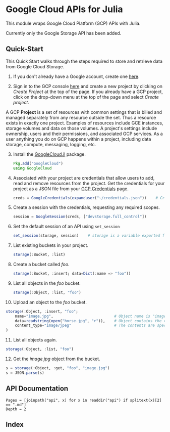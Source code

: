 # Google Cloud APIs for Julia

This module wraps Google Cloud Platform (GCP) APIs with Julia.

Currently only the Google Storage API has been added.

## Quick-Start

This Quick Start walks through the steps required to store and retrieve data from Google Cloud Storage.

1. If you don't already have a Google account, create one [here](https://accounts.google.com/SignUp?hl=en).

2. Sign in to the GCP console [here](https://console.cloud.google.com/) and create a new project by clicking on _Create Project_ at the top of the page. If you already have a GCP project, click on the drop-down menu at the top of the page and select _Create project_.

A GCP **Project** is a set of resources with common settings that is billed and managed separately from any resource outside the set. Thus a resource exists in exactly one project. Examples of resources include GCE instances, storage volumes and data on those volumes. A project's settings include ownership, users and their permissions, and associated GCP services. As a user anything you do on GCP happens within a project, including data storage, compute, messaging, logging, etc.

3. Install the [GoogleCloud.jl](https://github.com/joshbode/GoogleCloud.jl) package.

   ```julia
   Pkg.add("GoogleCloud")
   using GoogleCloud
   ```

4. Associated with your project are credentials that allow users to add, read and remove resources from the project. Get the credentials for your project as a JSON file from your [GCP Credentials](https://console.cloud.google.com/apis/credentials) page.

   ```julia
   creds = GoogleCredentials(expanduser("~/credentials.json"))    # Credentials stored in ~/credentials.json
   ```

5. Create a session with the credentials, requesting any required scopes.

   ```julia
   session = GoogleSession(creds, ["devstorage.full_control"])
   ```

6. Set the default session of an API using `set_session`

   ```julia
   set_session(storage, session)    # storage is a variable exported from GoogleCloud.jl
   ```

7. List existing buckets in your project.

   ```julia
   storage(:Bucket, :list)
   ```

8. Create a bucket called _foo_.

   ```julia
   storage(:Bucket, :insert; data=Dict(:name => "foo"))
   ```

9. List all objects in the _foo_ bucket.

   ```julia
   storage(:Object, :list, "foo")
   ```

10. Upload an object to the _foo_ bucket.

   ```julia
   storage(:Object, :insert, "foo";
       name="image.jpg",                           # Object name is "image.jpg"
       data=readstring(open("horse.jpg", "r")),    # Object contains the contents of the horser.jpg file
       content_type="image/jpeg"                   # The contents are specified to be in JPEG format
   )
   ```

11. List all objects again.

   ```julia
   storage(:Object, :list, "foo")
   ```

12. Get the _image.jpg_ object from the bucket.

   ```julia
   s = storage(:Object, :get, "foo", "image.jpg")
   s = JSON.parse(s)
   ```

## API Documentation
```@contents
Pages = [joinpath("api", x) for x in readdir("api") if splitext(x)[2] == ".md"]
Depth = 2
```

## Index
```@index
```
